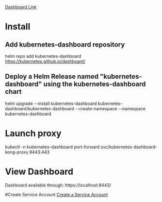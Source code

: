 [Dashboard Link](https://kubernetes.io/docs/tasks/access-application-cluster/web-ui-dashboard/)

# Install

## Add kubernetes-dashboard repository
helm repo add kubernetes-dashboard https://kubernetes.github.io/dashboard/
## Deploy a Helm Release named "kubernetes-dashboard" using the kubernetes-dashboard chart
helm upgrade --install kubernetes-dashboard kubernetes-dashboard/kubernetes-dashboard --create-namespace --namespace kubernetes-dashboard

# Launch proxy
kubectl -n kubernetes-dashboard port-forward svc/kubernetes-dashboard-kong-proxy 8443:443

# View Dashboard
Dashboard available through: https://localhost:8443/

#Create Service Account
[Create a Service Account](https://github.com/kubernetes/dashboard/blob/master/docs/user/access-control/creating-sample-user.md)
